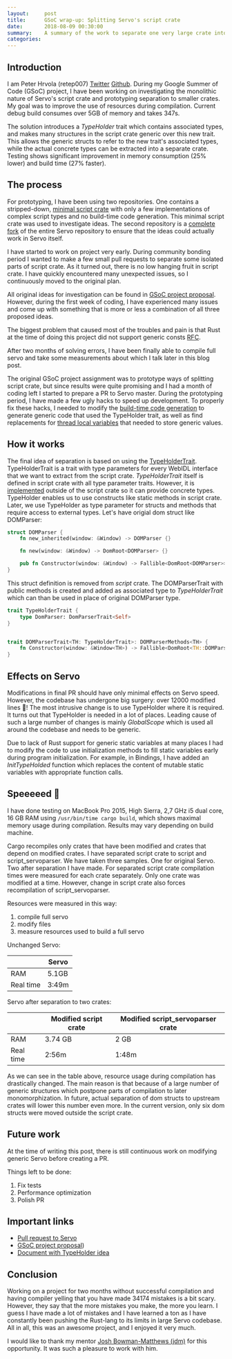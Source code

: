 ```yaml
---
layout:     post
title:      GSoC wrap-up: Splitting Servo's script crate
date:       2018-08-09 00:30:00
summary:    A summary of the work to separate one very large crate into smaller ones
categories:
---
```


## Introduction

I am Peter Hrvola (retep007) [Twitter](https://twitter.com/retep007) [Github](https://github.com/retep007). During my Google Summer of Code (GSoC) project, I have been working on investigating the monolithic nature of Servo's script crate and prototyping separation to smaller crates. My goal was to improve the use of resources during compilation. Current debug build consumes over 5GB of memory and takes 347s.

The solution introduces a *TypeHolder* trait which contains associated types, and makes many structures in the script crate generic over this new trait. This allows the generic structs to refer to the new trait's associated types, while the actual concrete types can be extracted into a separate crate. Testing shows significant improvement in memory consumption (25% lower) and build time (27% faster).

## The process

For prototyping, I have been using two repositories. One contains a stripped-down, [minimal script crate](https://github.com/retep007/servo) with only a few implementations of complex script types and no build-time code generation. This minimal script crate was used to investigate ideas. The second repository is a [complete fork](https://github.com/retep007/servo-1) of the entire Servo repository to ensure that the ideas could actually work in Servo itself.

I have started to work on project very early. During community bonding period I wanted to make a few small pull requests to separate some isolated parts of script crate. As it turned out, there is no low hanging fruit in script crate. I have quickly encountered many unexpected issues, so I continuously moved to the original plan.

All original ideas for investigation can be found in [GSoC project proposal](https://docs.google.com/document/d/1uZDmzuQZM4dTklR3ksrAnMgCWCkfJjtRl-rbQ7-54Gc/edit?usp=sharing). However, during the first week of coding, I have experienced many issues and come up with something that is more or less a combination of all three proposed ideas.

The biggest problem that caused most of the troubles and pain is that Rust at the time of doing this project did not support generic consts [RFC](https://github.com/rust-lang/rust/issues/44580). 

After two months of solving errors, I have been finally able to compile full servo and take some measurements about which I talk later in this blog post.

The original GSoC project assignment was to prototype ways of splitting script crate, but since results were quite promising and I had a month of coding left I started to prepare a PR to Servo master. During the prototyping period, I have made a few ugly hacks to speed up development. To properly fix these hacks, I needed to modify the [build-time code generation](https://github.com/servo/servo/pull/21371/files#diff-60d01595cff328c165842fea9e4ccbc2) to generate generic code that used the TypeHolder trait, as well as find replacements for [thread local variables](https://github.com/servo/servo/pull/21371/files#diff-6c9eb9831bece73e53b647b302e4f9b8) that needed to store generic values. 

## How it works

The final idea of separation is based on using the [TypeHolderTrait](https://github.com/servo/servo/pull/21371/files#diff-12c9bc2e114f0cc3677b5a3b11349eaf). TypeHolderTrait is a trait with type parameters for every WebIDL interface that we want to extract from the script crate. *TypeHolderTrait* itself is defined in script crate with all type parameter traits. However, it is [implemented](https://github.com/servo/servo/pull/21371/files#diff-3092ed761ed8d9f72f5f0298b15b77d8R142) outside of the script crate so it can provide concrete types. TypeHolder enables us to use constructs like static methods in script crate. Later, we use TypeHolder as type parameter for structs and methods that require access to external types. Let's have origial dom struct like DOMParser:
```rust
struct DOMParser {
    fn new_inherited(window: &Window) -> DOMParser {} 

    fn new(window: &Window) -> DomRoot<DOMParser> {}

    pub fn Constructor(window: &Window) -> Fallible<DomRoot<DOMParser>> {}
}
```

This struct definition is removed from *script* crate. The DOMParserTrait with public methods is created and added as associated type to *TypeHolderTrait* which can than be used in place of original DOMParser type.

```rust
trait TypeHolderTrait {
    type DomParser: DomParserTrait<Self>
}


trait DOMParserTrait<TH: TypeHolderTrait>: DOMParserMethods<TH> {
    fn Constructor(window: &Window<TH>) -> Fallible<DomRoot<TH::DOMParser>>;
}

````

## Effects on Servo

Modifications in final PR should have only minimal effects on Servo speed. However, the codebase has undergone big surgery: over 12000 modified lines 🏥! The most intrusive change is to use TypeHolder where it is required. It turns out that TypeHolder is needed in a lot of places. Leading cause of such a large number of changes is mainly *GlobalScope* which is used all around the codebase and needs to be generic.

Due to lack of Rust support for generic static variables at many places I had to modify the code to use initialization methods to fill static variables early during program initialization. For example, in Bindings, I have added an *InitTypeHolded* function which replaces the content of mutable static variables with appropriate function calls.

## Speeeeed 🚀

I have done testing on MacBook Pro 2015, High Sierra, 2,7 GHz i5 dual core, 16 GB RAM using `/usr/bin/time cargo build`, which shows maximal memory usage during compilation. Results may vary depending on build machine.

Cargo recompiles only crates that have been modified and crates that depend on modified crates. I have separated script crate to script and script_servoparser. We have taken three samples. One for original Servo. Two after separation I have made. For separated script crate compilation times were measured for each crate separately. Only one crate was modified at a time. However, change in script crate also forces recompilation of script_servoparser.

Resources were measured in this way:

1. compile full servo
2. modify files
3. measure resources used to build a full servo

Unchanged Servo:

|           | Servo |
| --------- | ------------- |
| RAM       | 5.1GB | 
| Real time | 3:49m |

Servo after separation to two crates:

| | Modified script crate | Modified script_servoparser crate |
| - | - | - |
| RAM | 3.74 GB | 2 GB |
| Real time | 2:56m | 1:48m |

As we can see in the table above, resource usage during compilation has drastically changed. The main reason is that because of a large number of generic structures which postpone parts of compilation to later monomorphization. In future, actual separation of dom structs to upstream crates will lower this number even more. In the current version, only six dom structs were moved outside the script crate.

## Future work

At the time of writing this post, there is still continuous work on modifying generic Servo before creating a PR.

Things left to be done:

1. Fix tests
2. Performance optimization
3. Polish PR

## Important links

- [Pull request to Servo](https://github.com/servo/servo/pull/21371)
- [GSoC project proposal](https://docs.google.com/document/d/1uZDmzuQZM4dTklR3ksrAnMgCWCkfJjtRl-rbQ7-54Gc/edit?usp=sharing))
- [Document with TypeHolder idea](https://paper.dropbox.com/doc/Script-Trait-types--AJwd82loCgoigvnx2NGK7G1mAQ-BKKNiTpqoTSvd502snFlu)

## Conclusion

Working on a project for two months without successful compilation and having compiler yelling that you have made 34174 mistakes is a bit scary. However, they say that the more mistakes you make, the more you learn. I guess I have made a lot of mistakes and I have learned a ton as I have constantly been pushing the Rust-lang to its limits in large Servo codebase. All in all, this was an awesome project, and I enjoyed it very much.

I would like to thank my mentor [Josh Bowman-Matthews (jdm)](https://twitter.com/lastontheboat) for this opportunity. It was such a pleasure to work with him.

